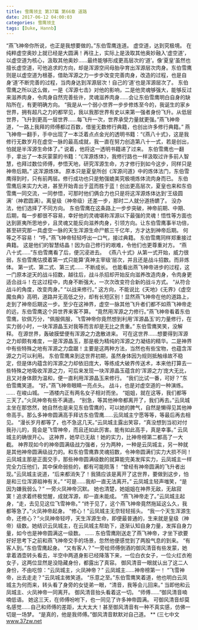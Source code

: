 ```yaml
---
title: 雪鹰领主 第37篇 第66章 道路
date: 2017-06-12 04:00:03
categories: 雪鹰领主
tags: [Duke, Hannb]
---
```


“燕飞神帝你所说，也正是我想要做的。”东伯雪鹰连道。
虚空道，达到究极境。
在纯粹虚空奥妙上就已经是大圆满！再往上，实际上是汲取其他奥妙融入‘虚空道’，以虚空道为核心，汲取其他奥妙……最终能够形成更高层次的‘道’。像‘夏皇’虽然也擅长虚空道，可他追求的方向，却是浑源空间母胎孕育出浑源层次肉身。东伯雪鹰则是以虚空道为根基，借助浑源之力一步步改变完善肉身，改造的过程，也是自身‘道’不断完善的过程，当肉身达到浑源层次！自己的‘道’也是浑源层次了。
东伯雪鹰之所以这么做，一是《浑源七击》对他的影响，二是他灵魂够强大，能够反过来滋养肉身，令肉身自然完善些许，灵魂滋养肉身……会让东伯雪鹰明白自身的缺陷所在，有更明确方向。
“我是从一个弱小世界一步步修炼至今的，我诞生的家乡世界，拥有超凡之力的都罕见，我以我那世界有史以来第一强者身份飞升。从低层世界，飞升到更高一层世界……每飞升一次，世界承受力量就更强。”燕飞神帝道，“一路上我拜的师傅都过百数，借鉴无数修行典籍，也创出许多修行典籍。”
燕飞神帝一翻手，手中出现了一本泛着点点金光的透明书籍：“《燕八十式》，这是我修行无数岁月在虚空一脉的最高成就，我一直在努力创造第八十一式，若是创出，怕就是半浑源生命体了。”
说着，他将这一透明书籍递了过来。
东伯雪鹰也一翻手，拿出了一本灰蒙蒙的书籍：“《浑源炼体》，我修行路也一样汲取过许多前人智慧，也拜过数位师傅，参悟天地，研究浑源生命，方才修行到如今这步，同样只是神帝后期。”
这浑源炼体。
原本只是夏皇所创《浑源问道》中的炼体法门，东伯雪鹰得到时，只有前两层。修行成功也只是勉强媲美究极境炼体流肉身而已。
东伯雪鹰后来实力大进，甚至开始青出于蓝而胜于蓝！创出更高层次，夏皇也来和东伯雪鹰一同交流，一同参悟，可那时他们俩合力也只是将这浑源炼体达到‘王级圆满’（神君圆满）。离皇级（神帝级）还差一步，那时二人就分道扬镳了。
没办法，他们选择了不同方向。
东伯雪鹰在这条路上一步步突破，神帝前期、中期、后期，每一步都很不容易，幸好他的灵魂堪称浑源以下最强的灵魂！悟性等方面也达到匪夷所思地步，且灵魂又能反向滋养肉身，引领方向。让东伯雪鹰事半功倍，甚至研究那一具虚空一脉的天生浑源生命尸骸三千亿年，方才达到神帝后期。
何等之不容易！
“呼。”燕飞神帝轻轻呼出一口气，接过典籍。
东伯雪鹰同样郑重接过典籍。
这是他们的智慧结晶！因为自己修行的艰难，令他们也更尊重对方。
“燕八十式……”东伯雪鹰看了后，便沉浸进去。
《燕八十式》从第一式开始，威力很弱，东伯雪鹰估摸着第一式只能算‘真神主宰级’层次，并且还是战斗招数。而非炼体。
第一式、第二式、第三式……
不断成长。
也能看出燕飞神帝进步的过程，这一门原本逆天的战斗招数，越往后，战斗杀招却开始反向滋养改造肉身，令肉身更适合战斗！在这过程中，肉身不断强大，一次次改变符合新的战斗方式。
“从符合战斗的角度，改变肉身。”
“以战来修行。”
这方向，不能说比《天地》《无界》《虚空魔虫典》高明，道路并无高低之分，却有长短区别！显然燕飞神帝在他的道路上，走到了神帝后期这一步。至少在这神界，虚空一脉其他飞升者们都不如燕飞神帝走的远，东伯雪鹰这个异世界来客不算。
“竟然用浑源之力修行。”燕飞神帝看着东伯雪鹰，钦佩万分，“佩服佩服，飞雪神帝你竟然想到利用‘浑源晶玉’的力量修行，在实力弱小时，一块浑源晶玉对我等而言却是无比之贵重。”
东伯雪鹰笑笑，没解释。
在源世界，轰破膜壁便有浑源之力逸散进来。
可在这世界……想要得到浑源之力却颇有难度，一是浑源晶玉，那是极为精纯的浑源之力凝结的精华。二是神界中有些特殊之地有浑源之力盘踞！主要是这两种方法，当然也有些宝物，也蕴含浑源之力可以利用。
东伯雪鹰来到这世界初期，虽然身体因为规则抵触缘故不稳定，但是体内蕴含的浑源之力却依旧庞大，等练成大破界传送术，本来他打算去一些特殊之地吸收浑源之力，可后来发现一块浑源晶玉蕴含的‘浑源之力’庞大无比，且又对身体颇为温和，便一直利用浑源晶玉来修行。
“我们比试一番，可好？”东伯雪鹰笑道。
“好。”燕飞神帝眼睛一亮点头。
战斗，也是对虚空道的一种演练。
……
在峻山城。
一酒楼内正有两名女子相对而坐。
“姐姐，就在这等，我们都等三天了。”火凤神帝有些不满道。
“别急，等其他神帝都离开了，我们再去。”云凤城主坐在那悠然，她自然也是来见东伯雪鹰的，可以她的脾气，自然是懒得见其他神帝高手。那么多神帝圆满高手拜访东伯雪鹰……云凤城主宁愿等等，等最后再去相见。
“漫长岁月都等了，也不急这几天。”云凤城主露出笑容，“真没想到当初对付我孙儿的，竟会是飞雪神帝，而且还如此厉害。能有如此高手，真是幸事。”
云凤城主的确很开心。
这神界，她早已无敌！她的实力，比神帝榜第二都高了一大截。
神界现如今的神帝圆满级战力强者，分为两种，一种是云凤城主，另一种就是其他神帝圆满级战力的。和东伯雪鹰靠灵魂招数，令神帝圆满们实力大损不同！云凤城主那是正面交手，那些神帝圆满级数的就算能完美发挥实力，云凤城主一样完全力压他们，其中保命弱些的，都有可能陨落！
“曾经有神帝圆满的飞升者出现。”云凤城主说道，“后来都消失了！我猜应该是离开了这世界，要做到这步，怕是和三位浑源祖神有关。”
“可是……我却一直无法离开。”
云凤城主轻声嗤笑，“是因为嫌我弱么？”
一旁火凤神帝沉默。
她也清楚，她姐姐在神界无敌，无敌寂寞！追求着终极觉醒，成就浑源，却一直未能成。
“燕飞神帝走了。”云凤城主起身，“走，去见见这位飞雪神帝。”
“终于见了，这个燕飞神帝竟然拖延这么久，我都等急了。”火凤神帝起身。
“修心！”云凤城主无奈轻轻摇头。
“我一个天生浑源生命，还修心？”火凤神帝轻哼，天生浑源生命，即便最普通的，生来就是皇级（神帝）级数。她结识云凤城主，在云凤城主帮助下，逐渐认知自身力量，发挥自身力量，如今也是神帝圆满这一级数。
……
东伯雪鹰刚送走了燕飞神帝，才坐下欲要好好思考下之前和燕飞神帝交手的场景，忽然他便感觉到了两股气息的到来。
“有客人到。”东伯雪鹰起身。
“又有客人？”一旁给师傅倒酒的御风清音有些发蒙，她拿着酒壶转头看去，半空中两道身影已经降落下来，一位白衣女子，一位火红衣袍女子，这两位显然是没隐藏身份，都露出了真容。
御风清音一眼就认出了这二人身份，不由吃惊：“云凤城主，火凤神帝？”
云凤城主……神帝榜第一！
“飞雪神帝，出去走走？”云凤城主微笑道。
“乐意之至。”东伯雪鹰笑着道，他也明白云凤城主为何而来，转头看了身旁的女徒弟一眼，“清音，我等会儿回来。”
当即他和云凤城主、火凤神帝一同离开。
御风清音抬头看着这一切。
“师傅……”御风清音喃喃低语。
她这三天，在师傅吩咐下，也一同见了许多神帝圆满。
可御风清音却莫名感觉……自己和师傅的差距，太大太大！甚至御风清音有一种不真实感，仿佛一切是一场梦。
“是真的，他是我师傅。”御风清音默默对自己道。
**
(三七中文 www.37zw.net